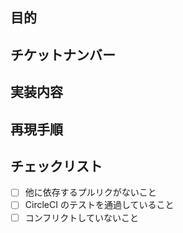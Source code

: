 <!-- プルリクのタイトルはなるべく一行でわかるように書きましょう -->

## 目的

<!-- 変更の目的を書きましょう -->

## チケットナンバー

<!-- 関連するBacklogのURLを貼りましょう -->

## 実装内容

<!-- できるだけ画像や動画を貼ってわかりやすくしましょう -->

## 再現手順

<!-- レビュワーの考える手間が減るような雑すぎず細かすぎない手順を書いておいてあげましょう -->
<!-- 例: -->
<!-- http://localhost/hogehogeからfugaをクリック -->
<!-- →hogeボタンからhogefugaへ遷移してfugafugaを作成 -->

## チェックリスト

-   [ ] 他に依存するプルリクがないこと
-   [ ] CircleCI のテストを通過していること
-   [ ] コンフリクトしていないこと
